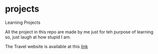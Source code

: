 # projects

Learning Projects

All the project in this repo are made by me just for teh purpose of learning so, just laugh at how stupid I am.

The Travel website is available at this [link](https://bibekbhusal0.github.io/projects)
